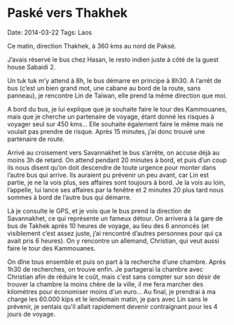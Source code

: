 # Paské vers Thakhek
Date: 2014-03-22
Tags: Laos

Ce matin, direction Thakhek, à 360 kms au nord de Paksé. 

J’avais réservé le bus chez Hasan, le resto indien juste à côté de la guest house Sabaidi 2. 

Un tuk tuk m’y attend à 8h, le bus démarre en principe à 8h30. A l’arrêt de bus (c’est un bien grand mot, une cabane au bord de la route, sans panneau), je rencontre Lin de Taïwan, elle prend la même direction que moi. 

A bord du bus, je lui explique que je souhaite faire le tour des Kammouanes, mais que je cherche un partenaire de voyage, étant donné les risques à voyager seul sur 450 kms… Elle souhaite également faire le même mais ne voulait pas prendre de risque. Après 15 minutes, j’ai donc trouvé une partenaire de route. 

Arrivé au croisement vers Savannakhet le bus s’arrête, on accuse déjà au moins 3h de retard. On attend pendant 20 minutes à bord, et puis d’un coup ils nous disent qu’on doit descendre de toute urgence pour monter dans l’autre bus qui arrive. Ils auraient pu prévenir un peu avant, car Lin est partie, je ne la vois plus, ses affaires sont toujours à bord. Je la vois au loin, l’appelle, lui lance ses affaires par la fenêtre et 2 minutes 20 plus tard nous sommes à bord de l’autre bus qui démarre. 

Là je consulte le GPS, et je vois que le bus prend la direction de Savannakhet, ce qui représente un fameux détour. On arrivera à la gare de bus de Takhek après 10 heures de voyage, au lieu des 6 annoncés (et visiblement c’est assez juste, j’ai rencontré d’autres personnes pour qui ça avait pris 6 heures). On y rencontre un allemand, Christian, qui veut aussi faire le tour des Kammouanes. 

On dîne tous ensemble et puis on part à la recherche d’une chambre. Après 1h30 de recherches, on trouve enfin. Je partagerai la chambre avec Christian afin de réduire le coût, mais c'est sans compter sur son désir de trouver la chambre la moins chère de la ville, il me fera marcher des kilomètres pour économiser moins d'un euro... Au final, je prendrai à ma charge les 60.000 kips et le lendemain matin, je pars avec Lin sans le prévenir, je sentais qu'il allait rapidement devenir contraignant pour les 4 jours de voyage.
